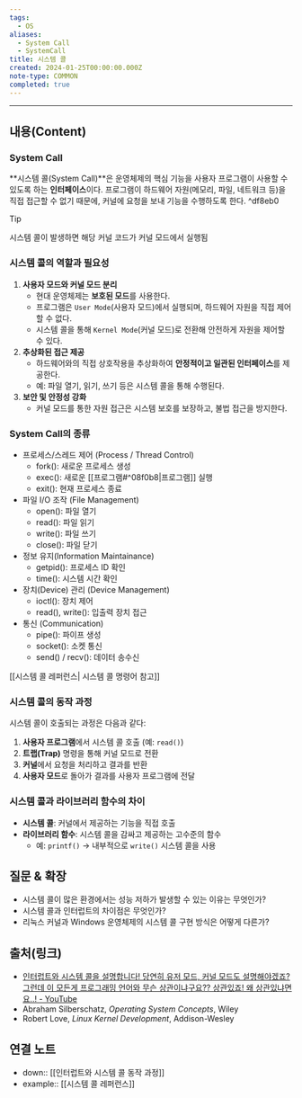 ```yaml
---
tags:
  - OS
aliases:
  - System Call
  - SystemCall
title: 시스템 콜
created: 2024-01-25T00:00:00.000Z
note-type: COMMON
completed: true
---
```


----
## 내용(Content)
### System Call

**시스템 콜(System Call)**은 운영체제의 핵심 기능을 사용자 프로그램이 사용할 수 있도록 하는 **인터페이스**이다. 프로그램이 하드웨어 자원(메모리, 파일, 네트워크 등)을 직접 접근할 수 없기 때문에, 커널에 요청을 보내 기능을 수행하도록 한다. ^df8eb0

>[!tip]
>시스템 콜이 발생하면 해당 커널 코드가 커널 모드에서 실행됨

### 시스템 콜의 역할과 필요성

1. **사용자 모드와 커널 모드 분리**
	- 현대 운영체제는 **보호된 모드**를 사용한다.
	- 프로그램은 `User Mode`(사용자 모드)에서 실행되며, 하드웨어 자원을 직접 제어할 수 없다.
	- 시스템 콜을 통해 `Kernel Mode`(커널 모드)로 전환해 안전하게 자원을 제어할 수 있다.
2. **추상화된 접근 제공**
	- 하드웨어와의 직접 상호작용을 추상화하여 **안정적이고 일관된 인터페이스**를 제공한다.
	- 예: 파일 열기, 읽기, 쓰기 등은 시스템 콜을 통해 수행된다.
3. **보안 및 안정성 강화**
	- 커널 모드를 통한 자원 접근은 시스템 보호를 보장하고, 불법 접근을 방지한다.

### System Call의 종류
- 프로세스/스레드 제어 (Process / Thread Control)
	- fork(): 새로운 프로세스 생성
	- exec(): 새로운 [[프로그램#^08f0b8|프로그램]] 실행
	- exit(): 현재 프로세스 종료
- 파일 I/O 조작 (File Management)
	- open(): 파일 열기
	- read(): 파일 읽기
	- write(): 파일 쓰기
	- close(): 파일 닫기
- 정보 유지(Information Maintainance)
	- getpid(): 프로세스 ID 확인
	- time(): 시스템 시간 확인
- 장치(Device) 관리 (Device Management)
	- ioctl(): 장치 제어
	- read(), write(): 입출력 장치 접근
- 통신 (Communication)
	- pipe(): 파이프 생성
	- socket(): 소켓 통신
	- send() / recv(): 데이터 송수신

[[시스템 콜 레퍼런스| 시스템 콜 명령어 참고]] 

### 시스템 콜의 동작 과정

시스템 콜이 호출되는 과정은 다음과 같다:

1. **사용자 프로그램**에서 시스템 콜 호출 (예: `read()`)
2. **트랩(Trap)** 명령을 통해 커널 모드로 전환
3. **커널**에서 요청을 처리하고 결과를 반환
4. **사용자 모드**로 돌아가 결과를 사용자 프로그램에 전달

### 시스템 콜과 라이브러리 함수의 차이

- **시스템 콜**: 커널에서 제공하는 기능을 직접 호출
- **라이브러리 함수**: 시스템 콜을 감싸고 제공하는 고수준의 함수
	- 예: `printf()` → 내부적으로 `write()` 시스템 콜을 사용


## 질문 & 확장

- 시스템 콜이 많은 환경에서는 성능 저하가 발생할 수 있는 이유는 무엇인가?
- 시스템 콜과 인터럽트의 차이점은 무엇인가?
- 리눅스 커널과 Windows 운영체제의 시스템 콜 구현 방식은 어떻게 다른가?

## 출처(링크)

- [인터럽트와 시스템 콜을 설명합니다! 당연히 유저 모드, 커널 모드도 설명해야겠죠? 그런데 이 모든게 프로그래밍 언어와 무슨 상관이냐구요?? 상관있죠! 왜 상관있냐면요..! - YouTube](https://www.youtube.com/watch?v=v30ilCpITnY&t=37s)
- Abraham Silberschatz, _Operating System Concepts_, Wiley
- Robert Love, _Linux Kernel Development_, Addison-Wesley

## 연결 노트

- down:: [[인터럽트와 시스템 콜 동작 과정]]
- example:: [[시스템 콜 레퍼런스]]


